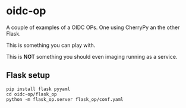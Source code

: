 # oidc-op
A couple of examples of a OIDC OPs.
One using CherryPy an the other Flask.

This is something you can play with.

This is **NOT** something you should even imaging running as a service.

## Flask setup

````
pip install flask pyyaml
cd oidc-op/flask_op
python -m flask_op.server flask_op/conf.yaml
````
